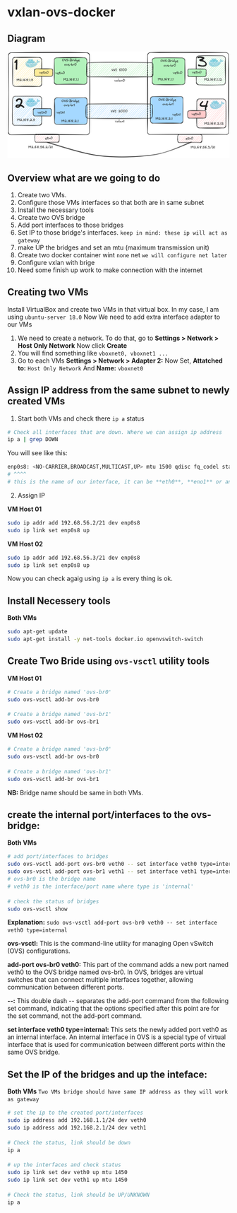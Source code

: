 # vxlan-ovs-docker

## Diagram

![OVS Diagram](https://github.com/reduanmasud/vxlan-ovs-docker/blob/main/vxlan-ovs-docker.png)

## Overview what are we going to do

1. Create two VMs.
2. Configure those VMs interfaces so that both are in same subnet
3. Install the necessary tools
4. Create two OVS bridge
5. Add port interfaces to those bridges
6. Set IP to those bridge's interfaces. `keep in mind: these ip will act as gateway`
7. make UP the bridges and set an mtu (maximum transmission unit)
8. Create two docker container wint `none` net `we will configure net later`
9. Configure vxlan with brige
10. Need some finish up work to make connection with the internet

## Creating  two VMs
Install VirtualBox and create two VMs in that virtual box. In my case, I am using `ubuntu-server 18.0` Now We need to add extra interface adapter to our VMs

1. We need to create a network. To do that, go to **Settings > Network > Host Only Network** Now click **Create**
2. You will find something like `vboxnet0, vboxnet1 ...`
3. Go to each VMs **Settings > Network > Adapter 2:** Now Set, **Attatched to:** `Host Only Network` And **Name:** `vboxnet0`

## Assign IP address from the same subnet to newly created VMs
1. Start both VMs and check there `ip a` status
```sh
# Check all interfaces that are down. Where we can assign ip address
ip a | grep DOWN
```
You will see like this:
```sh
enp0s8: <NO-CARRIER,BROADCAST,MULTICAST,UP> mtu 1500 qdisc fq_codel state DOWN group default qlen 1000
# ^^^^
# this is the name of our interface, it can be **eth0**, **eno1** or anything else
```
2. Assign IP

**VM Host 01**
```sh
sudo ip addr add 192.68.56.2/21 dev enp0s8
sudo ip link set enp0s8 up
```
**VM Host 02**
```sh
sudo ip addr add 192.68.56.3/21 dev enp0s8
sudo ip link set enp0s8 up
```
Now you can check agaig using `ip a` is every thing is ok.

## Install Necessery tools
**Both VMs**
```sh
sudo apt-get update
sudo apt-get install -y net-tools docker.io openvswitch-switch
```

## Create Two Bride using `ovs-vsctl` utility tools

**VM Host 01**
```sh
# Create a bridge named 'ovs-br0'
sudo ovs-vsctl add-br ovs-br0

# Create a bridge named 'ovs-br1'
sudo ovs-vsctl add-br ovs-br1
```

**VM Host 02**
```sh
# Create a bridge named 'ovs-br0'
sudo ovs-vsctl add-br ovs-br0

# Create a bridge named 'ovs-br1'
sudo ovs-vsctl add-br ovs-br1
```
**NB:** Bridge name should be same in both VMs.

## create the internal port/interfaces to the ovs-bridge:

**Both VMs**
```sh
# add port/interfaces to bridges
sudo ovs-vsctl add-port ovs-br0 veth0 -- set interface veth0 type=internal
sudo ovs-vsctl add-port ovs-br1 veth1 -- set interface veth1 type=internal
# ovs-br0 is the bridge name
# veth0 is the interface/port name where type is 'internal'

# check the status of bridges
sudo ovs-vsctl show

```
**Explanation:** `sudo ovs-vsctl add-port ovs-br0 veth0 -- set interface veth0 type=internal`

**ovs-vsctl:** This is the command-line utility for managing Open vSwitch (OVS) configurations.

**add-port ovs-br0 veth0:** This part of the command adds a new port named veth0 to the OVS bridge named ovs-br0. In OVS, bridges are virtual switches that can connect multiple interfaces together, allowing communication between different ports.

**--:** This double dash -- separates the add-port command from the following set command, indicating that the options specified after this point are for the set command, not the add-port command.

**set interface veth0 type=internal:** This sets the newly added port veth0 as an internal interface. An internal interface in OVS is a special type of virtual interface that is used for communication between different ports within the same OVS bridge.

## Set the IP of the bridges and up the inteface:

**Both VMs** `Two VMs bridge should have same IP address as they will work as gateway`

```sh
# set the ip to the created port/interfaces
sudo ip address add 192.168.1.1/24 dev veth0 
sudo ip address add 192.168.2.1/24 dev veth1

# Check the status, link should be down
ip a

# up the interfaces and check status
sudo ip link set dev veth0 up mtu 1450
sudo ip link set dev veth1 up mtu 1450

# Check the status, link should be UP/UNKNOWN 
ip a
```

